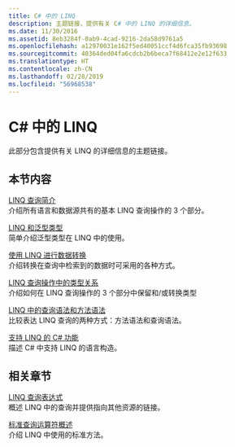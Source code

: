 ```yaml
---
title: C# 中的 LINQ
description: 主题链接，提供有关 C# 中的 LINQ 的详细信息。
ms.date: 11/30/2016
ms.assetid: 8eb3284f-0ab9-4cad-9216-2da58d9761a5
ms.openlocfilehash: a12970031e162f5ed40051ccf4d6fca35fb93698
ms.sourcegitcommit: 40364ded04fa6cdcb2b6beca7f68412e2e12f633
ms.translationtype: HT
ms.contentlocale: zh-CN
ms.lasthandoff: 02/28/2019
ms.locfileid: "56968538"
---
```

# <a name="linq-in-c"></a>C\# 中的 LINQ

此部分包含提供有关 LINQ 的详细信息的主题链接。

## <a name="in-this-section"></a>本节内容

[LINQ 查询简介](../programming-guide/concepts/linq/introduction-to-linq-queries.md)  
介绍所有语言和数据源共有的基本 LINQ 查询操作的 3 个部分。  

[LINQ 和泛型类型](../programming-guide/concepts/linq/linq-and-generic-types.md)  
简单介绍泛型类型在 LINQ 中的使用。

[使用 LINQ 进行数据转换](../programming-guide/concepts/linq/data-transformations-with-linq.md)  
介绍转换在查询中检索到的数据时可采用的各种方式。

[LINQ 查询操作中的类型关系](../programming-guide/concepts/linq/type-relationships-in-linq-query-operations.md)  
介绍如何在 LINQ 查询操作的 3 个部分中保留和/或转换类型

[LINQ 中的查询语法和方法语法](../programming-guide/concepts/linq/query-syntax-and-method-syntax-in-linq.md)  
比较表达 LINQ 查询的两种方式：方法语法和查询语法。

[支持 LINQ 的 C# 功能](../programming-guide/concepts/linq/features-that-support-linq.md)  
描述 C# 中支持 LINQ 的语言构造。

## <a name="related-sections"></a>相关章节

[LINQ 查询表达式](../programming-guide/linq-query-expressions/index.md)  
概述 LINQ 中的查询并提供指向其他资源的链接。

[标准查询运算符概述](../programming-guide/concepts/linq/standard-query-operators-overview.md)  
介绍 LINQ 中使用的标准方法。